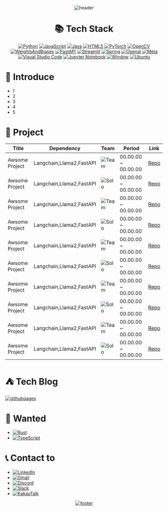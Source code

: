 <!--
**Blessian/Blessian** is a ✨ _special_ ✨ repository because its `README.md` (this file) appears on your GitHub profile.

Here are some ideas to get you started:

- 🔭 I’m currently working on ...
- 🌱 I’m currently learning ...
- 👯 I’m looking to collaborate on ...
- 🤔 I’m looking for help with ...
- 💬 Ask me about ...
- 📫 How to reach me: ...
- 😄 Pronouns: ...
- ⚡ Fun fact: ...
-->
<div align="center">

![header](https://capsule-render.vercel.app/api?type=waving&color=timeGradient&section=header&text=Blessian's%20Archive&fontAlign=50&&animation=twinkling&reversal=true)

</div>
<div align="center">

# 📚 Tech Stack
[![Python](https://img.shields.io/badge/python-3776AB?style=for-the-badge&logo=python&logoColor=ffdd54)](https://www.python.org/)
[![JavaScript](https://img.shields.io/badge/javascript-%23323330.svg?style=for-the-badge&logo=javascript&logoColor=%23F7DF1E)](https://developer.mozilla.org/ko/docs/Web/JavaScript)
[![Java](https://img.shields.io/badge/java-%23ED8B00.svg?style=for-the-badge&logo=openjdk&logoColor=white)](https://www.java.com/ko/)
[![HTML5](https://img.shields.io/badge/html5-%23E34F26.svg?style=for-the-badge&logo=html5&logoColor=white)](https://developer.mozilla.org/ko/docs/Learn/HTML/Introduction_to_HTML/Getting_started)
[![PyTorch](https://img.shields.io/badge/PyTorch-%23EE4C2C.svg?style=for-the-badge&logo=PyTorch&logoColor=white)](https://pytorch.org/)
[![OpenCV](https://img.shields.io/badge/opencv-%23white.svg?style=for-the-badge&logo=opencv&logoColor=white)](https://opencv.org/)
[![WeightsAndBiases](https://img.shields.io/badge/Weights_&_Biases-FFBE00?style=for-the-badge&logo=WeightsAndBiases&logoColor=white)](https://wandb.ai/site)
[![FastAPI](https://img.shields.io/badge/FastAPI-005571?style=for-the-badge&logo=fastapi)](https://fastapi.tiangolo.com/ko/)
[![Streamlit](https://img.shields.io/badge/streamlit-FF4B4B?style=for-the-badge&logo=streamlit&logoColor=white)](https://streamlit.io/)
[![Spring](https://img.shields.io/badge/spring-%236DB33F.svg?style=for-the-badge&logo=spring&logoColor=white)](https://spring.io/)
[![Openai](https://img.shields.io/badge/openai-412991?style=for-the-badge&logo=openai&logoColor=white)](https://openai.com/)
[![Meta](https://img.shields.io/badge/meta-0467DF?style=for-the-badge&logo=meta&logoColor=white)](https://ai.meta.com/)
[![Visual Studio Code](https://img.shields.io/badge/Visual%20Studio%20Code-0078d7.svg?style=for-the-badge&logo=visual-studio-code&logoColor=white)](https://code.visualstudio.com/)
[![Jupyter Notebook](https://img.shields.io/badge/jupyter-%23FA0F00.svg?style=for-the-badge&logo=jupyter&logoColor=white)](https://jupyter.org/)
[![Window](https://img.shields.io/badge/windows-0078D4.svg?style=for-the-badge&logo=windows&logoColor=#0078D4)](https://www.microsoft.com/ko-kr/windows)
[![Ubuntu](https://img.shields.io/badge/ubuntu-E95420.svg?style=for-the-badge&logo=ubuntu&logoColor=white)](https://ubuntu.com/download)

</div>

# 📢 Introduce
- 1
- 2
- 3
- 4
- 5

# 📁 Project
| Title | Dependency | Team | Period | Link |
| ------ | ------ | ------ | ------ | ------ |
| Awsome Project | Langchain,Llama2,FastAPI | ![Team](https://img.shields.io/badge/Team-red) | 00.00.00 ~ 00.00.00 | [Repo](https://github.com/Blessian/chatpdf) |
| Awsome Project | Langchain,Llama2,FastAPI | ![Solo](https://img.shields.io/badge/Solo-blue) | 00.00.00 ~ 00.00.00 | [Repo](https://github.com/Blessian/chatpdf) |
| Awsome Project | Langchain,Llama2,FastAPI | ![Team](https://img.shields.io/badge/Team-red) | 00.00.00 ~ 00.00.00 | [Repo](https://github.com/Blessian/chatpdf) |
| Awsome Project | Langchain,Llama2,FastAPI | ![Solo](https://img.shields.io/badge/Solo-blue) | 00.00.00 ~ 00.00.00 | [Repo](https://github.com/Blessian/chatpdf) |
| Awsome Project | Langchain,Llama2,FastAPI | ![Team](https://img.shields.io/badge/Team-red) | 00.00.00 ~ 00.00.00 | [Repo](https://github.com/Blessian/chatpdf) |
| Awsome Project | Langchain,Llama2,FastAPI | ![Solo](https://img.shields.io/badge/Solo-blue) | 00.00.00 ~ 00.00.00 | [Repo](https://github.com/Blessian/chatpdf) |
| Awsome Project | Langchain,Llama2,FastAPI | ![Team](https://img.shields.io/badge/Team-red) | 00.00.00 ~ 00.00.00 | [Repo](https://github.com/Blessian/chatpdf) |
| Awsome Project | Langchain,Llama2,FastAPI | ![Solo](https://img.shields.io/badge/Solo-blue) | 00.00.00 ~ 00.00.00 | [Repo](https://github.com/Blessian/chatpdf) |
| Awsome Project | Langchain,Llama2,FastAPI | ![Team](https://img.shields.io/badge/Team-red) | 00.00.00 ~ 00.00.00 | [Repo](https://github.com/Blessian/chatpdf) |
| Awsome Project | Langchain,Llama2,FastAPI | ![Solo](https://img.shields.io/badge/Solo-blue) | 00.00.00 ~ 00.00.00 | [Repo](https://github.com/Blessian/chatpdf) |

# ⛺ Tech Blog
[![githubpages](https://img.shields.io/badge/githubpages-222222.svg?style=for-the-badge&logo=githubpages&logoColor=#222222)](https://www.google.com/)

# 🚀 Wanted
- [![Rust](https://img.shields.io/badge/rust-%23000000.svg?style=for-the-badge&logo=rust&logoColor=white)](https://www.rust-lang.org/)
- [![TypeScript](https://img.shields.io/badge/typescript-%23007ACC.svg?style=for-the-badge&logo=typescript&logoColor=white)](https://www.typescriptlang.org/)

# 📞 Contact to
- [![LinkedIn](https://img.shields.io/badge/linkedin-%230077B5.svg?style=for-the-badge&logo=linkedin&logoColor=white)](https://www.linkedin.com/in/dev-seunghyun-lee/)
- [![Gmail](https://img.shields.io/badge/Gmail-D14836?style=for-the-badge&logo=gmail&logoColor=white)](blessian.dev@gmail.com)
- [![Discord](https://img.shields.io/badge/Discord-%235865F2.svg?style=for-the-badge&logo=discord&logoColor=white)]()
- [![Slack](https://img.shields.io/badge/Slack-4A154B.svg?style=for-the-badge&logo=slack&logoColor=white)]()
- [![KakaoTalk](https://img.shields.io/badge/kakaotalk-ffcd00.svg?style=for-the-badge&logo=kakaotalk&logoColor=000000)]()

<div align="center">

[![footer](https://capsule-render.vercel.app/api?type=waving&color=timeGradient&section=footer&fontAlign=50&&animation=twinkling&reversal=true)]()

</div>
